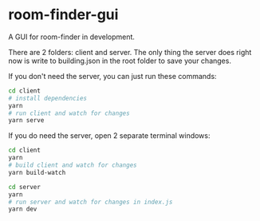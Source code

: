 # room-finder-gui

A GUI for room-finder in development.

There are 2 folders: client and server. The only thing the server does right now is write to building.json in the root folder to save your changes.

If you don't need the server, you can just run these commands:

```bash
cd client
# install dependencies
yarn
# run client and watch for changes
yarn serve
```

If you do need the server, open 2 separate terminal windows:

```bash
cd client
yarn
# build client and watch for changes
yarn build-watch
```

```bash
cd server
yarn
# run server and watch for changes in index.js
yarn dev
```
